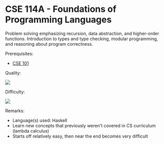 # CSE 114A - Foundations of Programming Languages

Problem solving emphasizing recursion, data abstraction, and higher-order functions. Introduction to types and type checking, modular programming, and reasoning about program correctness.

Prerequisites:

- [CSE 101](CSE101.md)

Quality:

![](../Media/4_5star.png)

Difficulty:

![](../Media/4star.png)

Remarks:

- Language(s) used: Haskell
- Learn new concepts that previously weren't covered in CS curriculum (lambda calculus)
- Starts off relatively easy, then near the end becomes very difficult